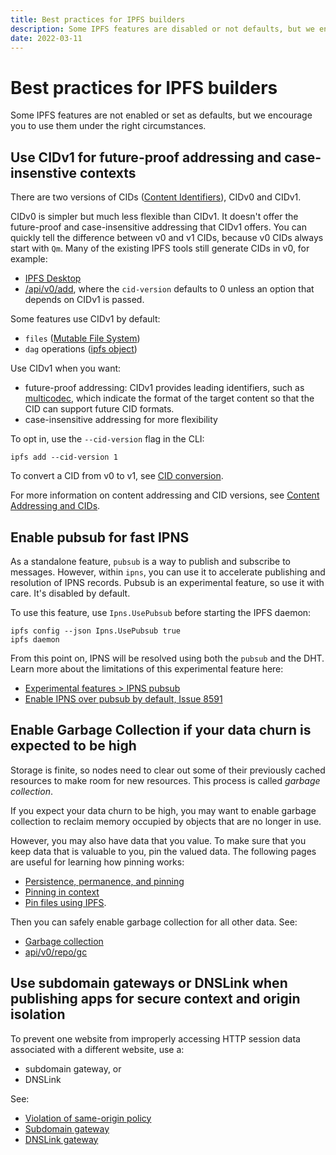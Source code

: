 ```yaml
---
title: Best practices for IPFS builders
description: Some IPFS features are disabled or not defaults, but we encourage their use under the right circumstances. We list them here for easy access by busy builders.
date: 2022-03-11
---
```


# Best practices for IPFS builders

Some IPFS features are not enabled or set as defaults, but we encourage you to use them under the right circumstances.

## Use CIDv1 for future-proof addressing and case-insenstive contexts

There are two versions of CIDs ([Content Identifiers](../concepts/content-addressing.md)), CIDv0 and CIDv1.

CIDv0 is simpler but much less flexible than CIDv1. It doesn't offer the future-proof and case-insensitive addressing that CIDv1 offers. You can quickly tell the difference between v0 and v1 CIDs, because v0 CIDs always start with `Qm`. Many of the existing IPFS tools still generate CIDs in v0, for example:

- [IPFS Desktop](../install/ipfs-desktop.md#ipfs-desktop)
- [/api/v0/add](../reference/kubo/rpc.md#api-v0-add), where the `cid-version` defaults to 0 unless an option that depends on CIDv1 is passed.

Some features use CIDv1 by default:

- `files` ([Mutable File System](../concepts/file-systems.md#mutable-file-system-mfs))
- `dag` operations ([ipfs object](../reference/kubo/cli.md#ipfs-dag))

Use CIDv1 when you want:

- future-proof addressing: CIDv1 provides leading identifiers, such as [multicodec](https://github.com/multiformats/multicodec), which indicate the format of the target content so that the CID can support future CID formats.
- case-insensitive addressing for more flexibility

To opt in, use the `--cid-version` flag in the CLI:

```shell
ipfs add --cid-version 1
```

To convert a CID from v0 to v1, see [CID conversion](https://docs.ipfs.tech/concepts/content-addressing/#cid-conversion).

For more information on content addressing and CID versions, see [Content Addressing and CIDs](../concepts/content-addressing.md#content-addressing-and-cids).

## Enable pubsub for fast IPNS

As a standalone feature, `pubsub` is a way to publish and subscribe to messages. However, within `ipns`, you can use it to accelerate  publishing and resolution of IPNS records. Pubsub is an experimental feature, so use it with care. It's disabled by default.

To use this feature, use `Ipns.UsePubsub` before starting the IPFS daemon:

```shell
ipfs config --json Ipns.UsePubsub true
ipfs daemon
```

From this point on, IPNS will be resolved using both the `pubsub` and the DHT. Learn more about the limitations of this experimental feature here: 

- [Experimental features > IPNS pubsub](https://github.com/ipfs/kubo/blob/master/docs/experimental-features.md#ipns-pubsub)
- [Enable IPNS over pubsub by default, Issue 8591](https://github.com/ipfs/kubo/issues/8591)

## Enable Garbage Collection if your data churn is expected to be high

Storage is finite, so nodes need to clear out some of their previously cached resources to make room for new resources. This process is called _garbage collection_.

If you expect your data churn to be high, you may want to enable garbage collection to reclaim memory occupied by objects that are no longer in use.

However, you may also have data that you value. To make sure that you keep data that is valuable to you, pin the valued data. The following pages are useful for learning how pinning works:

- [Persistence, permanence, and pinning](../concepts/persistence.md#persistence-permanence-and-pinning)
- [Pinning in context](../concepts/persistence.md#pinning-in-context)
- [Pin files using IPFS](../how-to/pin-files.md#three-kinds-of-pins).

Then you can safely enable garbage collection for all other data. See:

- [Garbage collection](../concepts/persistence.md#garbage-collection)
- [api/v0/repo/gc](../reference/kubo/rpc.md#api-v0-repo-gc)

## Use subdomain gateways or DNSLink when publishing apps for secure context and origin isolation

To prevent one website from improperly accessing HTTP session data associated with a different website, use a:

- subdomain gateway, or
- DNSLink

See:

- [Violation of same-origin policy](../concepts/ipfs-gateway.md#limitations-and-potential-workarounds)
- [Subdomain gateway](../how-to/address-ipfs-on-web.md#subdomain-gateway)
- [DNSLink gateway](../how-to/address-ipfs-on-web.md#http-gateways)
